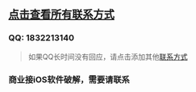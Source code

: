 ## [点击查看所有联系方式](https://github.com/yy678/1/blob/master/README_DETAIL.md)


### QQ: 1832213140

> 如果QQ长时间没有回应，请点击添加其他[联系方式](https://github.com/yy678/1/blob/master/README_DETAIL.md)


### 商业接iOS软件破解，需要请联系
